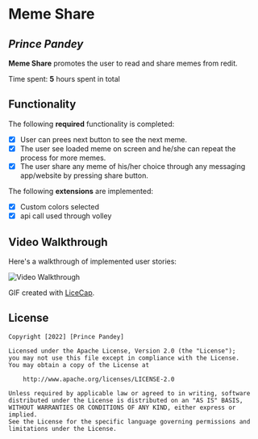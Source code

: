 # Meme Share 

## *Prince Pandey*

**Meme Share** promotes the user to read and share memes from redit.

Time spent: **5** hours spent in total

## Functionality 

The following **required** functionality is completed:

* [x] User can prees next button to see the next meme.
* [x] The user see loaded meme on screen and he/she can repeat the process for more memes.
* [x] The user share any meme of his/her choice through any messaging app/website by pressing share button.

The following **extensions** are implemented:

* [x] Custom colors selected
* [x] api call used through volley

## Video Walkthrough

Here's a walkthrough of implemented user stories:

<img src='https://j.gifs.com/ywkQpg.gif' title='Video Walkthrough' width='' alt='Video Walkthrough' />

GIF created with [LiceCap](http://www.cockos.com/licecap/).

## License

    Copyright [2022] [Prince Pandey]

    Licensed under the Apache License, Version 2.0 (the "License");
    you may not use this file except in compliance with the License.
    You may obtain a copy of the License at

        http://www.apache.org/licenses/LICENSE-2.0

    Unless required by applicable law or agreed to in writing, software
    distributed under the License is distributed on an "AS IS" BASIS,
    WITHOUT WARRANTIES OR CONDITIONS OF ANY KIND, either express or implied.
    See the License for the specific language governing permissions and
    limitations under the License.
